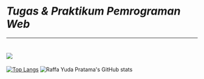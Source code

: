 <h1><i>Tugas & Praktikum Pemrograman Web</i></h1>
<hr>
<h1>
    <img src="https://readme-typing-svg.herokuapp.com/?font=Righteous&size=35&left=true&vLeft=true&width=500&height=70&duration=4000&lines=Hi+There!+👋;+I'm+Raffa+Yuda+Pratama!;" />
</h1>

[![Top Langs](https://github-readme-stats.vercel.app/api/top-langs/?username=raffayuda&layout=pie)](https://github.com/raffyuda/github-readme-stats) ![Raffa Yuda Pratama's GitHub stats](https://github-readme-stats.vercel.app/api?username=raffayuda&show_icons=true&theme=radical)

